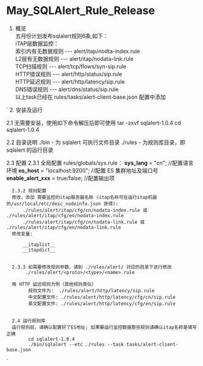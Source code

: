 # May_SQLAlert_Rule_Release

1. 概览<br>
五月份计划发布sqlalert规则6条,如下：<br>
iTAP层数据监控：<br>
索引内有无数据规则  ---  alert/itap/nodta-index.rule <br>
L2层有无数据规则  ---  alert/itap/nodata-link.rule <br>
TCP扫描规则 ---  alert/tcp/flows/syn-sip.rule <br>
HTTP错误规则 ---  alert/http/status/sip.rule <br>
HTTP延迟规则 ---  alert/http/latency/sip.rule <br>
DNS错误规则  --- alert/dns/status/sip.rule <br>
以上task已经在 rules/tasks/alert-client-base.json 配置中添加 

`
2. 安装及运行 

2.1 无需要安装，使用如下命令解压后即可使用
        tar -zxvf sqlalert-1.0.4
        cd sqlalert-1.0.4


2.2 目录说明
        ./bin     - 为 sqlalert 可执行文件目录
        ./rules  - 为规则库目录，即 sqlalert 的运行目录


2.3 配置
      2.3.1 全局配置 rules/globals/sys.rule：
        __sys_lang__ = "cn";                    //配置语言环境
        __es_host__ = "localhost:9200";      //配置 ES 集群地址及端口号
        __enable_alert_xxx__ = true/false;    //配置输出项
            
      2.3.2 规则配置
      修改，添加 需要监控的itap服务器名称 (itap名称可在运行itap机器的/usr/local/etc/desc_nodeinfo.json 获得):
          ./rules/alert/itap/cfg/cn/nodata-index.rule 或 ./rules/alert/itap/cfg/en/nodata-index.rule
          ./rules/alert/itap/cfg/cn/nodata-link.rule 或 ./rules/alert/itap/cfg/en/nodata-link.rule
      修改变量:

          __itaplist__
          __itapdict__
          
          
      2.3.3 如需要修改规则参数，请到 ./rules/alert/ 对应的目录下进行修改
           ./rules/alert/<proto>/<type>/<name>.rule

      用 HTTP 延迟规则为例（其他规则类似）
            规则文件为:  ./rules/alert/http/latency/sip.rule
            中文配置文件: ./rules/alert/http/latency/cfg/cn/sip.rule
            英文配置文件: ./rules/alert/http/latency/cfg/en/sip.rule
            
            
      2.4 运行规则库  
      运行规则前，请确认配置好了ES地址; 如果要运行监控数据那些规则请确认itap名称是填写正确
            cd sqlalert-1.0.4
            ./bin/sqlalert --etc ./rules --task tasks/alert-client-base.json
`
